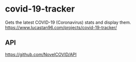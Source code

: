 # covid-19-tracker
Gets the latest COVID-19 (Coronavirus) stats and display them.
https://www.lucastan96.com/projects/covid-19-tracker/

## API
https://github.com/NovelCOVID/API
